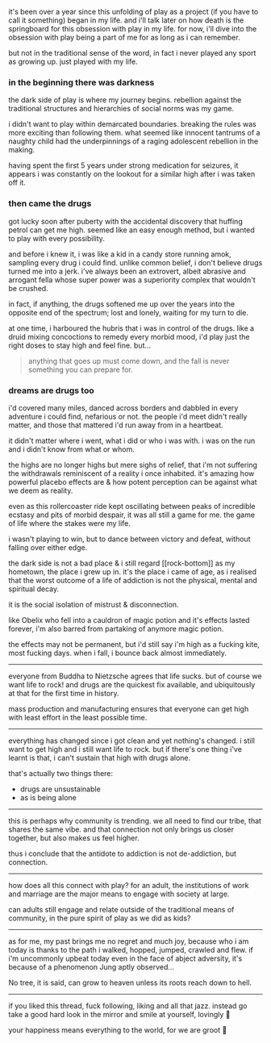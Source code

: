 it's been over a year since this unfolding of play as a project (if you have to call it something) began in my life. and i'll talk later on how death is the springboard for this obsession with play in my life. for now, i'll dive into the obsession with play being a part of me for as long as i can remember.

but not in the traditional sense of the word, in fact i never played any sport as growing up. just played with my life.

### in the beginning there was darkness 
the dark side of play is where my journey begins. rebellion against the traditional structures and hierarchies of social norms was my game. 

i didn't want to play within demarcated boundaries. breaking the rules was more exciting than following them. what seemed like innocent tantrums of a naughty child had the underpinnings of a raging adolescent rebellion in the making.

having spent the first 5 years under strong medication for seizures, it appears i was constantly on the lookout for a similar high after i was taken off it.

### then came the drugs
got lucky soon after puberty with  the accidental discovery that huffing petrol can get me high. seemed like an easy enough method, but i wanted to play with every possibility.

and before i knew it, i was like a kid in a candy store running amok, sampling every drug i could find. unlike common belief, i don't believe drugs turned me into a jerk. i've always been an extrovert, albeit abrasive and arrogant fella whose super power was a superiority complex that wouldn't be crushed. 

in fact, if anything, the drugs softened me up over the years into the opposite end of the spectrum; lost and lonely, waiting for my turn to die.

at one time, i harboured the hubris that i was in control of the drugs. like a druid mixing concoctions to remedy every morbid mood, i'd play just the right doses to stay high and feel fine. but...

> anything that goes up must come down, and the fall is never something you can prepare for.

### dreams are drugs too
i'd covered many miles, danced across borders and dabbled in every adventure i could find, nefarious or not. the people i'd meet didn't really matter, and those that mattered i'd run away from in a heartbeat.

it didn't matter where i went, what i did or who i was with. i was on the run and i didn't know from what or whom.

the highs are no longer highs but mere sighs of relief, that i'm not suffering the withdrawals reminiscent of a reality i once inhabited. it's amazing how powerful placebo effects are & how potent perception can be against what we deem as reality.

even as this rollercoaster ride kept oscillating between peaks of incredible ecstasy and pits of morbid despair, it was all still a game for me. the game of life where the stakes were my life. 

i wasn't playing to win, but to dance between victory and defeat, without falling over either edge.

the dark side is not a bad place & i still regard [[rock-bottom]] as my hometown, the place i grew up in. it's the place i came of age, as i realised that the worst outcome of a life of addiction is not the physical, mental and spiritual decay. 


it is the social isolation of mistrust & disconnection.

like Obelix who fell into a cauldron of magic potion and it's effects lasted forever, i'm also barred from partaking of anymore magic potion.

the effects may not be permanent, but i'd still say i'm high as a fucking kite, most fucking days. when i fall, i bounce back almost immediately.

---
everyone from Buddha to Nietzsche agrees that life sucks. but of course we want life to rock! and drugs are the quickest fix available, and ubiquitously at that for the first time in history. 

mass production and manufacturing ensures that everyone can get high with least effort in the least possible time.

---
everything has changed since i got clean and yet nothing's changed. i still want to get high and i still want life to rock. but if there's one thing i've learnt is that, i can't sustain that high with drugs alone. 

that's actually two things there:
- drugs are unsustainable
- as is being alone

---
this is perhaps why community is trending. we all need to find our tribe, that shares the same vibe. and that connection not only brings us closer together, but also makes us feel higher. 

thus i conclude that the antidote to addiction is not de-addiction, but connection.

---
how does all this connect with play? for an adult, the institutions of work and marriage are the major means to engage with society at large. 

can adults still engage and relate outside of the traditional means of community, in the pure spirit of play as we did as kids?

---
as for me, my past brings me no regret and much joy, because who i am today is thanks to the path i walked, hopped, jumped, crawled and flew. if i'm uncommonly upbeat today even in the face of abject adversity, it's because of a phenomenon Jung aptly observed...

No tree, it is said, can grow to heaven unless its roots reach down to hell.

---
if you liked this thread, fuck following, liking and all that jazz. instead go take a good hard look in the mirror and smile at yourself, lovingly 🥰

your happiness means everything to the world, for we are groot 🌱